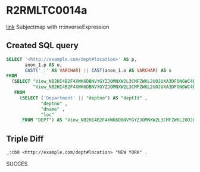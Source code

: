 # R2RMLTC0014a
[link](https://www.w3.org/TR/rdb2rdf-test-cases/#R2RMLTC0014a)
Subjectmap with rr:inverseExpression

## Created SQL query
```sql
SELECT '<http://example.com/dept#location>' AS p,
       anon_1.p AS o,
       CAST('_:' AS VARCHAR) || CAST(anon_1.o AS VARCHAR) AS s
FROM
  (SELECT "View_NB2HI4B2F4XWK6DBNVYGYZJOMNXW2L3CMFZWKL2UOJUXA3DFONGWC4BR"."loc" AS p,
          "View_NB2HI4B2F4XWK6DBNVYGYZJOMNXW2L3CMFZWKL2UOJUXA3DFONGWC4BR"."deptId" AS o
   FROM
     (SELECT ('Department' || "deptno") AS "deptId" ,
             "deptno" ,
             "dname" ,
             "loc"
      FROM "DEPT") AS "View_NB2HI4B2F4XWK6DBNVYGYZJOMNXW2L3CMFZWKL2UOJUXA3DFONGWC4BR") AS anon_1
```

## Triple Diff
```diff
_:cb0 <http://example.com/dept#location> "NEW YORK" .
```

SUCCES